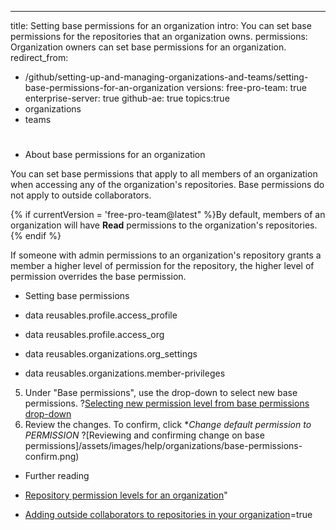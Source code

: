---
title: Setting base permissions for an organization
intro: You can set base permissions for the repositories that an organization owns.
permissions: Organization owners can set base permissions for an organization.
redirect_from:
  - /github/setting-up-and-managing-organizations-and-teams/setting-base-permissions-for-an-organization
versions:
  free-pro-team: true
  enterprise-server: true
  github-ae: true
topics:true
  - organizations
  - teams
#

  - About base permissions for an organization

You can set base permissions that apply to all members of an organization when accessing any of the organization's repositories. Base permissions do not apply to outside collaborators.

{% if currentVersion = 'free-pro-team@latest" %}By default, members of an organization will have **Read** permissions to the organization's repositories.{% endif %}

If someone with admin permissions to an organization's repository grants a member a higher level of permission for the repository, the higher level of permission overrides the base permission.

- Setting base permissions

 - data reusables.profile.access_profile 
 -  data reusables.profile.access_org 
 - data reusables.organizations.org_settings 
 - data reusables.organizations.member-privileges 
5. Under "Base permissions", use the drop-down to select new base permissions.
  ?[Selecting new permission level from base permissions drop-down](/assets/images/help/organizations/base-permissions-drop-down.png)
6. Review the changes. To confirm, click **Change default permission to PERMISSION*
  ?[Reviewing and confirming change on base permissions]/assets/images/help/organizations/base-permissions-confirm.png)

 - Further reading

- [Repository permission levels for an organization](/organizations/managing-access-to-your-organizations-repositories/repository-permission-levels-for-an-organization-permission-levels-for-repositories-owned-by-an-organization)"
- [Adding outside collaborators to repositories in your organization](/organizations/managing-access-to-your-organizations-repositories/adding-outside-collaborators-to-repositories-in-your-organization)=true 
